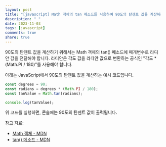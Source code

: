 ```yaml
---
layout: post
title: "[javascript] Math 객체의 tan 메소드를 사용하여 90도의 탄젠트 값을 계산하는 방법은 무엇인가요?"
description: " "
date: 2023-11-03
tags: [javascript]
comments: true
share: true
---
```


90도의 탄젠트 값을 계산하기 위해서는 Math 객체의 tan() 메소드에 매개변수로 라디안 값을 전달해야 합니다. 라디안은 각도 값을 라디안 값으로 변환하는 공식인 "각도 * (Math.PI / 180)"를 사용해야 합니다.

아래는 JavaScript에서 90도의 탄젠트 값을 계산하는 예시 코드입니다.

```javascript
const degrees = 90;
const radians = degrees * (Math.PI / 180);
const tanValue = Math.tan(radians);

console.log(tanValue);
```

위 코드를 실행하면, 콘솔에는 90도의 탄젠트 값이 출력됩니다.

참고 자료:
- [Math 객체 - MDN](https://developer.mozilla.org/ko/docs/Web/JavaScript/Reference/Global_Objects/Math)
- [tan() 메소드 - MDN](https://developer.mozilla.org/ko/docs/Web/JavaScript/Reference/Global_Objects/Math/tan)